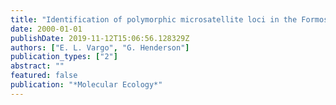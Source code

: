 ```yaml
---
title: "Identification of polymorphic microsatellite loci in the Formosan subterranean termite Coptotermes formosanus Shiraki"
date: 2000-01-01
publishDate: 2019-11-12T15:06:56.128329Z
authors: ["E. L. Vargo", "G. Henderson"]
publication_types: ["2"]
abstract: ""
featured: false
publication: "*Molecular Ecology*"
---
```


